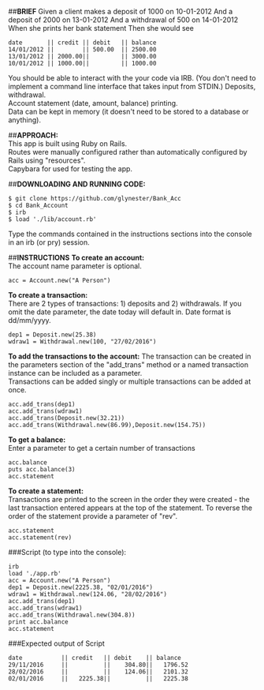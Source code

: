 ##**BRIEF**
Given a client makes a deposit of 1000 on 10-01-2012 And a deposit of 2000 on 13-01-2012 And a withdrawal of 500 on 14-01-2012 When she prints her bank statement Then she would see  

```
date       || credit || debit   || balance  
14/01/2012 ||        || 500.00  || 2500.00  
13/01/2012 || 2000.00||         || 3000.00   
10/01/2012 || 1000.00||         || 1000.00     
```

You should be able to interact with the your code via IRB. (You don't need to implement a command line interface that takes input from STDIN.)
Deposits, withdrawal.  
Account statement (date, amount, balance) printing.  
Data can be kept in memory (it doesn't need to be stored to a database or anything).  

##**APPROACH:**  
This app is built using Ruby on Rails.  
Routes were manually configured rather than automatically configured by Rails using "resources".  
Capybara for used for testing the app.  

##**DOWNLOADING AND RUNNING CODE:**  

```
$ git clone https://github.com/glynester/Bank_Acc
$ cd Bank_Account  
$ irb
$ load './lib/account.rb'
```
Type the commands contained in the instructions sections into the console in an irb (or pry) session.


##**INSTRUCTIONS**
<strong>To create an account:</strong>  
The account name parameter is optional.
```
acc = Account.new("A Person")
```

<strong>To create a transaction:</strong>  
There are 2 types of transactions: 1) deposits and 2) withdrawals.
If you omit the date parameter, the date today will default in.
Date format is dd/mm/yyyy.
```
dep1 = Deposit.new(25.38)  
wdraw1 = Withdrawal.new(100, "27/02/2016")
```  

<strong>To add the transactions to the account:</strong>
The transaction can be created in the parameters section of the "add_trans" method or a named transaction instance can be included as a parameter.   
Transactions can be added singly or multiple transactions can be added at once.  
```
acc.add_trans(dep1)  
acc.add_trans(wdraw1)
acc.add_trans(Deposit.new(32.21))
acc.add_trans(Withdrawal.new(86.99),Deposit.new(154.75))
```  

<strong>To get a balance:</strong>  
Enter a parameter to get a certain number of transactions
```
acc.balance  
puts acc.balance(3)  
acc.statement  
```

<strong>To create a statement:</strong>  
Transactions are printed to the screen in the order they were created - the last transaction entered appears at the top of the statement.
To reverse the order of the statement provide a parameter of "rev".  
```
acc.statement
acc.statement(rev)
```  

###Script (to type into the console):  
```
irb
load './app.rb'
acc = Account.new("A Person")  
dep1 = Deposit.new(2225.38, "02/01/2016")  
wdraw1 = Withdrawal.new(124.06, "28/02/2016")
acc.add_trans(dep1)
acc.add_trans(wdraw1)
acc.add_trans(Withdrawal.new(304.8))  
print acc.balance  
acc.statement  
```
###Expected output of Script

```
date           || credit   || debit    || balance  
29/11/2016     ||          ||    304.80||   1796.52  
28/02/2016     ||          ||    124.06||   2101.32  
02/01/2016     ||   2225.38||          ||   2225.38  
```
